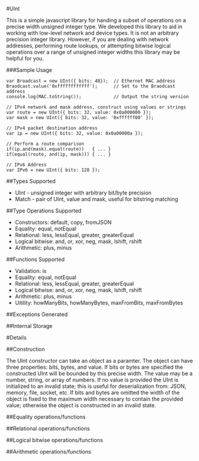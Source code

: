 #UInt

This is a simple javascript library for handing a subset of operations on a
precise width unsigned integer type. We developed this library to aid in working
with low-level network and device types. It is not an arbitrary precision
integer library. However, if you are dealing with network addresses, performing
route lookups, or attempting bitwise logical operations over a range of unsigned
integer widths this library may be helpful for you.

###Sample Usage
```
var Broadcast = new UInt({ bits: 48});  // Ethernet MAC address
Braodcast.value('0xffffffffffff');      // Set to the Braodcast address
console.log(MAC.toString());            // Output the string version

// IPv4 network and mask address, construct using values or strings
var route = new UInt({ bits: 32, value: 0x0a000000 });
var mask = new UInt({ bits: 32, value: '0xffffff00' });

// IPv4 packet destination address
var ip = new UInt({ bits: 32, value: 0x0a00000a });

// Perform a route comparison
if(ip.and(mask).equal(route))   { ... }
if(equal(route, and(ip, mask))) { ... }

// IPv6 Address
var IPv6 = new UInt({ bits: 128 });
```

##Types Supported
- UInt - unsigned integer with arbitrary bit/byte precision
- Match - pair of UInt, value and mask, useful for bitstring matching

##Type Operations Supported
- Constructors: default, copy, fromJSON
- Equality: equal, notEqual
- Relational: less, lessEqual, greater, greaterEqual
- Logical bitwise: and, or, xor, neg, mask, lshift, rshift
- Arithmetic: plus, minus

##Functions Supported
- Validation: is
- Equality: equal, notEqual
- Relational: less, lessEqual, greater, greaterEqual
- Logical bitwise: and, or, xor, neg, mask, lshift, rshift
- Arithmetic: plus, minus
- Uitility: howManyBits, howManyBytes, maxFromBits, maxFromBytes

##Exceptions Generated

##Internal Storage

#Details

##Construction

The UInt constructor can take an object as a paramter. The object can have
three properties: bits, bytes, and value. If bits or bytes are specified the
constructed UInt will be bounded by this precise width. The value may be a 
number, string, or array of numbers. If no value is provided the UInt is
initialized to an invalid state; this is useful for deserialization from: JSON,
memory, file, socket, etc. If bits and bytes are omitted the width of the object
is fixed to the maximum width necessary to contain the provided value; otherwise
the object is constructed in an invalid state.

##Equality operations/functions

##Relational operations/functions

##Logical bitwise operations/functions

##Arithmetic operations/functions
